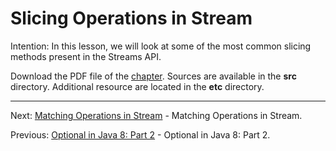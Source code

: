 # Slicing Operations in Stream

Intention: In this lesson, we will look at some of the most common slicing methods present in the Streams API.

Download the PDF file of the [chapter](chapter_17.pdf). Sources are available in the <b>src</b> directory. 
Additional resource are located in the <b>etc</b> directory.

<hr>

Next: [Matching Operations in Stream](chapter_18.md "Matching Operations in Stream") - Matching Operations in Stream.

Previous: [Optional in Java 8: Part 2](chapter_16.md "Optional in Java 8: Part 2") - Optional in Java 8: Part 2.